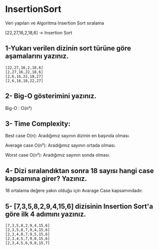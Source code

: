 # InsertionSort
 Veri yapıları ve Algoritma Insertion Sort sıralama

 [22,27,16,2,18,6] -> Insertion Sort

 ## 1-Yukarı verilen dizinin sort türüne göre aşamalarını yazınız.

 ```
 [22,27,16,2,18,6]
 [2,27,16,22,18,6]
 [2,6,16,22,18,27]
 [2,6,16,18,22,27]
 ```

 ## 2- Big-O gösterimini yazınız.
 Big-O : O(n²)

 ## 3- Time Complexity:
 Best case O(n): Aradığımız sayının dizinin en başında olması.

Average case O(n²): Aradığımız sayının ortada olması.
 
Worst case O(n²): Aradığımız sayının sonda olması.

 ## 4- Dizi sıralandıktan sonra 18 sayısı hangi case kapsamına girer? Yazınız.

 18 ortalama değere yakın olduğu için Avarage Case kapsamındadır.

 ## 5- [7,3,5,8,2,9,4,15,6] dizisinin Insertion Sort'a göre ilk 4 adımını yazınız.

 ```
 [7,3,5,8,2,9,4,15,6]
 [2,3,5,8,7,9,4,15,6]
 [2,3,4,8,7,9,5,15,6]
 [2,3,4,5,7,9,8,15,6]
 [2,3,4,5,6,9,8,15,7]
 ```